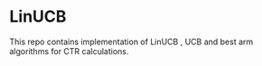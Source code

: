 # LinUCB
This repo contains implementation of LinUCB , UCB and best arm algorithms for CTR calculations.
